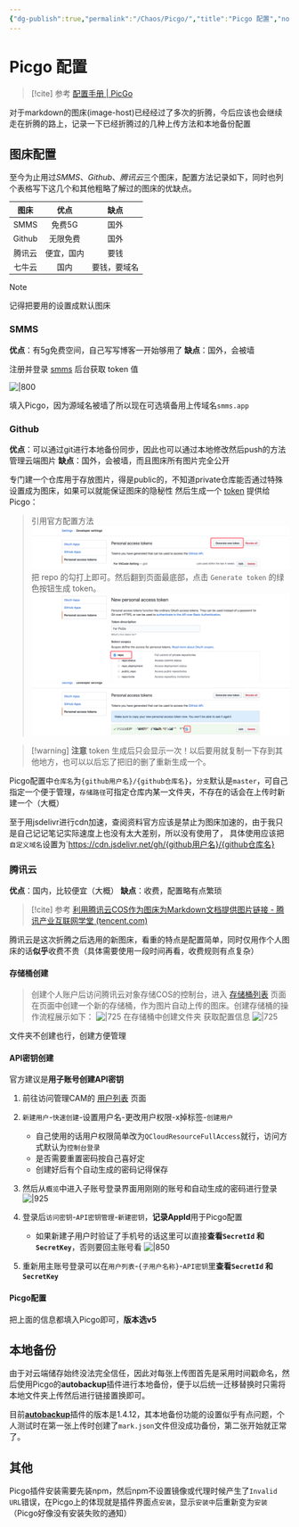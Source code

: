 ```yaml
---
{"dg-publish":true,"permalink":"/Chaos/Picgo/","title":"Picgo 配置","noteIcon":""}
---
```



# Picgo 配置

> [!cite] 参考
> [配置手册 | PicGo](https://picgo.github.io/PicGo-Doc/zh/guide/config.html#github%E5%9B%BE%E5%BA%8A)

对于markdown的图床(image-host)已经经过了多次的折腾，今后应该也会继续走在折腾的路上，记录一下已经折腾过的几种上传方法和本地备份配置

## 图床配置

至今为止用过*SMMS*、*Github*、*腾讯云*三个图床，配置方法记录如下，同时也列个表格写下这几个和其他粗略了解过的图床的优缺点。

|  图床  |    优点    |             缺点             |
|:------:|:----------:|:----------------------------:|
|  SMMS  |   免费5G   |             国外             |
| Github |  无限免费  |             国外             |
| 腾讯云 | 便宜，国内 |             要钱             |
| 七牛云 |    国内    |         要钱，要域名         |

> [!note]
> 记得把要用的设置成默认图床

### SMMS

**优点**：有5g免费空间，自己写写博客一开始够用了
**缺点**：国外，会被墙

注册并登录 [smms](https://sm.ms/home/apitoken) 后台获取 token 值

![|800](https://image.jiang849725768.asia/2022/202211202144992.png)

填入Picgo，因为源域名被墙了所以现在可选填备用上传域名`smms.app`

### Github

**优点**：可以通过git进行本地备份同步，因此也可以通过本地修改然后push的方法管理云端图片
**缺点**：国外，会被墙，而且图床所有图片完全公开

专门建一个仓库用于存放图片，得是public的，不知道private仓库能否通过特殊设置成为图床，如果可以就能保证图床的隐秘性
然后生成一个 [token](https://github.com/settings/tokens) 提供给Picgo：

> 引用官方配置方法
>  ![|675](https://raw.githubusercontent.com/Molunerfinn/test/master/picgo/generate_new_token.png)
>  把 repo 的勾打上即可。然后翻到页面最底部，点击 `Generate token` 的绿色按钮生成 token。
>  ![|675](https://raw.githubusercontent.com/Molunerfinn/test/master/picgo/20180508210435.png)
>  ![|675](https://raw.githubusercontent.com/Molunerfinn/test/master/picgo/copy_token.png)

> [!warning] **注意**
> token 生成后只会显示一次！以后要用就复制一下存到其他地方，也可以以后忘了把旧的删了重新生成一个。

Picgo配置中`仓库名`为`{github用户名}/{github仓库名}`，`分支`默认是`master`，可自己指定一个便于管理，`存储路径`可指定仓库内某一文件夹，不存在的话会在上传时新建一个（大概）

至于用jsdelivr进行cdn加速，查阅资料官方应该是禁止为图床加速的，由于我只是自己记记笔记实际速度上也没有太大差别，所以没有使用了，
具体使用应该把`自定义域名`设置为`https://cdn.jsdelivr.net/gh/{github用户名}/{github仓库名}

### 腾讯云

**优点**：国内，比较便宜（大概）
**缺点**：收费，配置略有点繁琐

> [!cite] 参考
> [利用腾讯云COS作为图床为Markdown文档提供图片链接 - 腾讯产业互联网学堂 (tencent.com)](https://cloud.tencent.com/edu/learning/course-1825-24635)

腾讯云是这次折腾之后选用的新图床，看重的特点是配置简单，同时仅用作个人图床的话**似乎**收费不贵（具体需要使用一段时间再看，收费规则有点复杂）

#### 存储桶创建

>创建个人账户后访问腾讯云对象存储COS的控制台，进入 [存储桶列表](https://console.cloud.tencent.com/cos5/bucket) 页面
>在页面中创建一个新的存储桶，作为图片自动上传的图床。创建存储桶的操作流程展示如下：
>![|725](https://course-public-resources-1252758970.cos.ap-chengdu.myqcloud.com/%E5%AE%9E%E6%88%98%E8%AF%BE/%E5%88%A9%E7%94%A8%E8%85%BE%E8%AE%AF%E4%BA%91COS%E4%BD%9C%E4%B8%BA%E5%9B%BE%E5%BA%8A%E4%B8%BAMarkdown%E6%96%87%E6%A1%A3%E6%8F%90%E4%BE%9B%E5%9B%BE%E7%89%87%E9%93%BE%E6%8E%A5/20200103144443-133736.png)
>在存储桶中创建文件夹
>获取配置信息
>![|725](https://course-public-resources-1252758970.cos.ap-chengdu.myqcloud.com/%E5%AE%9E%E6%88%98%E8%AF%BE/%E5%88%A9%E7%94%A8%E8%85%BE%E8%AE%AF%E4%BA%91COS%E4%BD%9C%E4%B8%BA%E5%9B%BE%E5%BA%8A%E4%B8%BAMarkdown%E6%96%87%E6%A1%A3%E6%8F%90%E4%BE%9B%E5%9B%BE%E7%89%87%E9%93%BE%E6%8E%A5/20200103144544-431705.png)

文件夹不创建也行，创建方便管理

#### API密钥创建

官方建议是**用子账号创建API密钥**

1. 前往访问管理CAM的 [用户列表](https://console.cloud.tencent.com/cam) 页面
2. `新建用户`-`快速创建`-设置用户名-更改用户权限-x掉标签-`创建用户`
	- 自己使用的话用户权限简单改为`QCloudResourceFullAccess`就行，访问方式默认为`控制台登录`
	- 是否需要重置密码按自己喜好定
	- 创建好后有个自动生成的密码记得保存
3. 然后从`概览`中进入子账号登录界面用刚刚的账号和自动生成的密码进行登录
	![|925](https://image.jiang849725768.asia/2022/202211211106462.png)
4. 登录后`访问密钥`-`API密钥管理`-`新建密钥`，**记录AppId**用于Picgo配置
	- 如果新建子用户时验证了手机号的话这里可以直接**查看`SecretId` 和`SecretKey`**，否则要回主账号看
	![|850](https://image.jiang849725768.asia/2022/202211211128254.png)

5. 重新用主账号登录可以在`用户列表`-`{子用户名称}`-`API密钥`里**查看`SecretId` 和`SecretKey`**

#### Picgo配置

把上面的信息都填入Picgo即可，**版本选v5**

## 本地备份

由于对云端储存始终没法完全信任，因此对每张上传图首先是采用时间戳命名，然后使用Picgo的**autobackup**插件进行本地备份，便于以后统一迁移替换时只需将本地文件夹上传然后进行链接置换即可。

目前[**autobackup**](https://github.com/Redns/picgo-plugin-autobackup)插件的版本是1.4.12，其本地备份功能的设置似乎有点问题，个人测试时在第一张上传时创建了`mark.json`文件但没成功备份，第二张开始就正常了。

## 其他

Picgo插件安装需要先装npm，然后npm不设置镜像或代理时候产生了`Invalid URL`错误，在Picgo上的体现就是插件界面点`安装`，显示`安装中`后重新变为`安装`（Picgo好像没有安装失败的通知）
